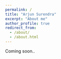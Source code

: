 ```yaml
---
permalink: /
title: "Arjun Surendra"
excerpt: "About me"
author_profile: true
redirect_from: 
  - /about/
  - /about.html
---
```

Coming soon..
